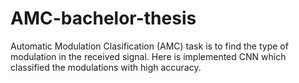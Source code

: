 # AMC-bachelor-thesis
Automatic Modulation Clasification (AMC) task is to find the type of modulation in the received signal. Here is implemented CNN which classified the modulations with high accuracy.
